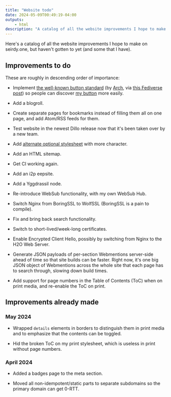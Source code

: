 ```yaml
---
title: "Website todo"
date: 2024-05-09T00:49:19-04:00
outputs:
    - html
description: "A catalog of all the website improvements I hope to make on seirdy.one, but haven't gotten to yet (and some that I have)."
---
```

Here's a catalog of all the website improvements I hope to make on seirdy.one, but haven't gotten to yet (and some that I have).

## Improvements to do

These are roughly in descending order of importance:

- Implement [the well-known button standard](https://paste.scorpion-ghost.ts.net/paste/182d4ab3-2e94-4063-b40a-ebd208b2d3a2/org) (by [Arch](https://arch.dog/), via [this Fediverse post](https://floofy.tech/@arch/112461865365597998)) so people can discover [my button](https://seirdy.one/meta/badges/) more easily.

- Add a blogroll.

- Create separate pages for bookmarks instead of filling them all on one page, and add Atom/RSS feeds for them.

- Test website in the newest Dillo release now that it's been taken over by a new team.

- Add [alternate optional stylesheet](https://developer.mozilla.org/en-US/docs/Web/CSS/Alternative_style_sheets) with more character.

- Add an HTML sitemap.

- Get CI working again.

- Add an i2p eepsite.

- Add a Yggdrassil node.

- Re-introduce WebSub functionality, with my own WebSub Hub.

- Switch Nginx from BoringSSL to WolfSSL (BoringSSL is a pain to compile).

- Fix and bring back search functionality.

- Switch to short-lived/week-long certificates.

- Enable Encrypted Client Hello, possibly by switching from Nginx to the H2O Web Server.

- Generate JSON payloads of per-section Webmentions server-side ahead of time so that site builds can be faster. Right now, it's one big JSON object of Webmentions across the whole site that each page has to search through, slowing down build times.

- Add support for page numbers in the Table of Contents (<abbr>ToC</abbr>) when on print media, and re-enable the <abbr>ToC</abbr> on print.

## Improvements already made

### May 2024

- Wrapped `details` elements in borders to distinguish them in print media and to emphasize that the contents can be toggled.

- Hid the broken <abbr>ToC</abbr> on my print stylesheet, which is useless in print without page numbers.

### April 2024

- Added a badges page to the meta section.

- Moved all non-idempotent/static parts to separate subdomains so the primary domain can get 0-RTT.

